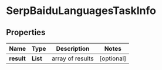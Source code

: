 # SerpBaiduLanguagesTaskInfo


## Properties

| Name | Type | Description | Notes |
|------------ | ------------- | ------------- | -------------|
**result** | **List<SerpBaiduLanguagesResultInfo>** | array of results |[optional]|